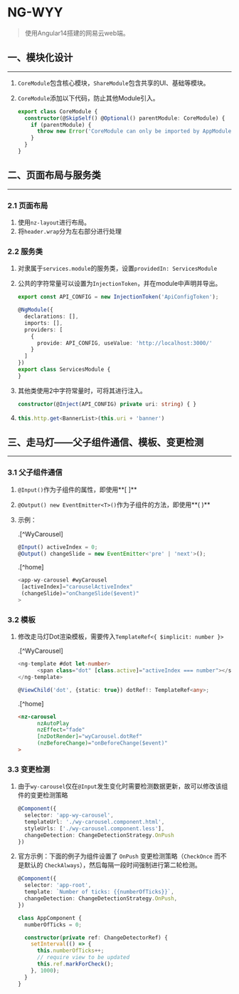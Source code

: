 # NG-WYY

> 使用Angular14搭建的网易云web端。

## 一、模块化设计

------

1. `CoreModule`包含核心模块，`ShareModule`包含共享的UI、基础等模块。

2. `CoreModule`添加以下代码，防止其他Module引入。

   ```typescript
   export class CoreModule {
     constructor(@SkipSelf() @Optional() parentModule: CoreModule) {
       if (parentModule) {
         throw new Error('CoreModule can only be imported by AppModule.')
       }
     }
   }
   ```



## 二、页面布局与服务类

------

### 2.1 页面布局

1. 使用`nz-layout`进行布局。
2. 将`header.wrap`分为左右部分进行处理

### 2.2 服务类

1. 对隶属于`services.module`的服务类，设置`providedIn: ServicesModule`

2. 公共的字符常量可以设置为`InjectionToken`，并在module中声明并导出。

   ```typescript
   export const API_CONFIG = new InjectionToken('ApiConfigToken');
   
   @NgModule({
     declarations: [],
     imports: [],
     providers: [
       {
         provide: API_CONFIG, useValue: 'http://localhost:3000/'
       }
     ]
   })
   export class ServicesModule {
   }
   ```

3. 其他类使用2中字符常量时，可将其进行注入。

   ```typescript
   constructor(@Inject(API_CONFIG) private uri: string) { }
   ```

4. ```typescript
   this.http.get<BannerList>(this.uri + 'banner')
   ```



## 三、走马灯——父子组件通信、模板、变更检测

------

### 3.1 父子组件通信

1. `@Input()`作为子组件的属性，即使用**[ ]**

2. `@Output() new EventEmitter<T>()`作为子组件的方法，即使用**( )**

3. 示例：

   .[^WyCarousel]

   ```typescript
   @Input() activeIndex = 0;
   @Output() changeSlide = new EventEmitter<'pre' | 'next'>();
   ```

   .[^home]

   ```typescript
   <app-wy-carousel #wyCarousel 
   	[activeIndex]="carouselActiveIndex" 
   	(changeSlide)="onChangeSlide($event)"
   >
   ```

### 3.2 模板

1. 修改走马灯Dot渲染模板，需要传入`TemplateRef<{ $implicit: number }>`

   .[^WyCarousel]

   ```typescript
   <ng-template #dot let-number>
         <span class="dot" [class.active]="activeIndex === number"></span>
   </ng-template>
   
   @ViewChild('dot', {static: true}) dotRef!: TemplateRef<any>;
   ```

   .[^home]

   ```html
   <nz-carousel
         nzAutoPlay
         nzEffect="fade"
         [nzDotRender]="wyCarousel.dotRef"
         (nzBeforeChange)="onBeforeChange($event)"
   >
   ```

### 3.3 变更检测

1. 由于`wy-carousel`仅在`@Input`发生变化时需要检测数据更新，故可以修改该组件的变更检测策略

   ```typescript
   @Component({
     selector: 'app-wy-carousel',
     templateUrl: './wy-carousel.component.html',
     styleUrls: ['./wy-carousel.component.less'],
     changeDetection: ChangeDetectionStrategy.OnPush
   })
   ```

2. 官方示例：下面的例子为组件设置了 `OnPush` 变更检测策略（`CheckOnce` 而不是默认的 `CheckAlways`），然后每隔一段时间强制进行第二轮检测。

   ``` typescript
   @Component({
     selector: 'app-root',
     template: `Number of ticks: {{numberOfTicks}}`,
     changeDetection: ChangeDetectionStrategy.OnPush,
   })
   
   class AppComponent {
     numberOfTicks = 0;
   
     constructor(private ref: ChangeDetectorRef) {
       setInterval(() => {
         this.numberOfTicks++;
         // require view to be updated
         this.ref.markForCheck();
       }, 1000);
     }
   }
   ```

   

